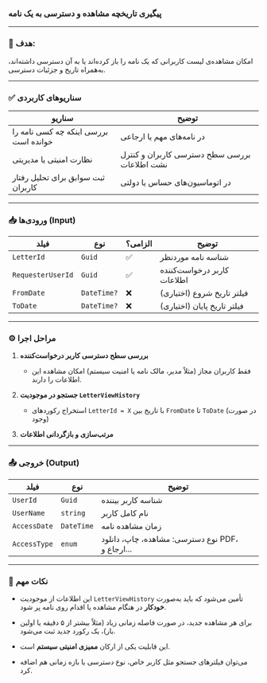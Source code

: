 

### پیگیری تاریخچه مشاهده و دسترسی به یک نامه

---

### 🎯 هدف:

امکان مشاهده‌ی لیست کاربرانی که یک نامه را باز کرده‌اند یا به آن دسترسی داشته‌اند، به‌همراه تاریخ و جزئیات دسترسی.

---

### ✅ سناریوهای کاربردی

|سناریو|توضیح|
|---|---|
|بررسی اینکه چه کسی نامه را خوانده است|در نامه‌های مهم یا ارجاعی|
|نظارت امنیتی یا مدیریتی|بررسی سطح دسترسی کاربران و کنترل نشت اطلاعات|
|ثبت سوابق برای تحلیل رفتار کاربران|در اتوماسیون‌های حساس یا دولتی|

---

### 📥 ورودی‌ها (Input)

|فیلد|نوع|الزامی؟|توضیح|
|---|---|---|---|
|`LetterId`|`Guid`|✅|شناسه نامه موردنظر|
|`RequesterUserId`|`Guid`|✅|کاربر درخواست‌کننده اطلاعات|
|`FromDate`|`DateTime?`|❌|فیلتر تاریخ شروع (اختیاری)|
|`ToDate`|`DateTime?`|❌|فیلتر تاریخ پایان (اختیاری)|

---

### ⚙️ مراحل اجرا

1. **بررسی سطح دسترسی کاربر درخواست‌کننده**
    
    - فقط کاربران مجاز (مثلاً مدیر، مالک نامه یا امنیت سیستم) امکان مشاهده این اطلاعات را دارند.
        
2. **جستجو در موجودیت `LetterViewHistory`**
    
    - استخراج رکوردهای `LetterId = X` با تاریخ بین `FromDate` تا `ToDate` (در صورت وجود)
        
3. **مرتب‌سازی و بازگردانی اطلاعات**
    

---

### 📤 خروجی (Output)

|فیلد|نوع|توضیح|
|---|---|---|
|`UserId`|`Guid`|شناسه کاربر بیننده|
|`UserName`|`string`|نام کامل کاربر|
|`AccessDate`|`DateTime`|زمان مشاهده نامه|
|`AccessType`|`enum`|نوع دسترسی: مشاهده، چاپ، دانلود PDF، ارجاع و...|

---

### 📎 نکات مهم

- این اطلاعات از موجودیت `LetterViewHistory` تأمین می‌شود که باید به‌صورت **خودکار** در هنگام مشاهده یا اقدام روی نامه پر شود.
    
- برای هر مشاهده جدید، در صورت فاصله زمانی زیاد (مثلاً بیشتر از ۵ دقیقه یا اولین بار)، یک رکورد جدید ثبت می‌شود.
    
- این قابلیت یکی از ارکان **ممیزی امنیتی سیستم** است.
    
- می‌توان فیلترهای جستجو مثل کاربر خاص، نوع دسترسی یا بازه زمانی هم اضافه کرد.